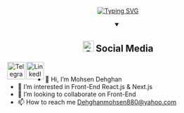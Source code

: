 <p align="center">
  <a href="https://git.io/typing-svg">
    <img src="https://readme-typing-svg.demolab.com?font=Fira+Code&size=25&pause=1000&color=84C2C0&center=true&vCenter=true&width=500&height=50&lines=Welcome+to+My+Profile+!;Hello+there+!;My+name+is+Kirill" alt="Typing SVG" />
  </a>
</p>
<details open>
<summary align="center"><h2><img alt="GIF" src="./Image/handshake2.gif" width="25px"> Social Media </h2></summary>
<div id="badges" align="center">
    <a href="https://t.me/mohsen_dhqn" target="_blank">
        <img align="left" src="https://cdn-icons-png.flaticon.com/512/2111/2111646.png" width="40" height="40" alt="Telegram"/> 
    </a>
    <a href="https://www.linkedin.com/in/mohsen-dehghan-ba4b47258" target="_blank">
        <img align="left" src="https://cdn-icons-png.flaticon.com/512/145/145807.png" width="40" height="40" alt="LinkedIn"/>  
    </a>
</div>
<br>
</details>

- 👋 Hi, I’m Mohsen Dehghan
- 👀 I’m interested in Front-End React.js & Next.js
- 💞️ I’m looking to collaborate on Front-End
- 📫 How to reach me Dehghanmohsen880@yahoo.com

<!---
Mohsendehghan78/Mohsendehghan78 is a ✨ special ✨ repository because its `README.md` (this file) appears on your GitHub profile.
You can click the Preview link to take a look at your changes.
--->

